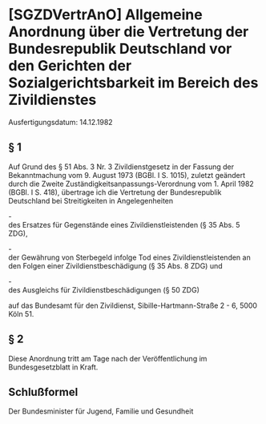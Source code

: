 # [SGZDVertrAnO] Allgemeine Anordnung über die Vertretung der Bundesrepublik Deutschland vor den Gerichten der Sozialgerichtsbarkeit im Bereich des Zivildienstes

Ausfertigungsdatum: 14.12.1982

 

## § 1

Auf Grund des § 51 Abs. 3 Nr. 3 Zivildienstgesetz in der Fassung der Bekanntmachung vom 9. August 1973 (BGBl. I S. 1015), zuletzt geändert durch die Zweite Zuständigkeitsanpassungs-Verordnung vom 1. April 1982 (BGBl. I S. 418), übertrage ich die Vertretung der Bundesrepublik Deutschland bei Streitigkeiten in Angelegenheiten

\-  
des Ersatzes für Gegenstände eines Zivildienstleistenden (§ 35 Abs. 5 ZDG),

\-  
der Gewährung von Sterbegeld infolge Tod eines Zivildienstleistenden an den Folgen einer Zivildienstbeschädigung (§ 35 Abs. 8 ZDG) und

\-  
des Ausgleichs für Zivildienstbeschädigungen (§ 50 ZDG)

auf das Bundesamt für den Zivildienst, Sibille-Hartmann-Straße 2 - 6, 5000 Köln 51.


## § 2

Diese Anordnung tritt am Tage nach der Veröffentlichung im Bundesgesetzblatt in Kraft.


## Schlußformel

Der Bundesminister für Jugend, Familie und Gesundheit

